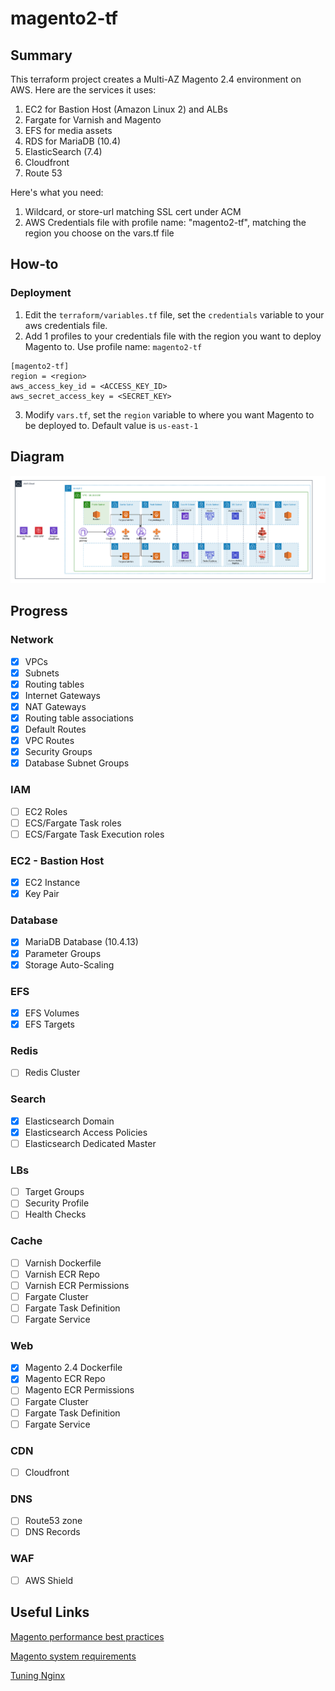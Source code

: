 # magento2-tf

## Summary
This terraform project creates a Multi-AZ Magento 2.4 environment on AWS. Here are the services it uses:

1. EC2 for Bastion Host (Amazon Linux 2) and ALBs
2. Fargate for Varnish and Magento
3. EFS for media assets
4. RDS for MariaDB (10.4)
5. ElasticSearch (7.4)
6. Cloudfront
7. Route 53

Here's what you need:

1. Wildcard, or store-url matching SSL cert under ACM
2. AWS Credentials file with profile name: "magento2-tf", matching the region you choose on the vars.tf file

## How-to
### Deployment
1. Edit the `terraform/variables.tf` file, set the `credentials` variable to your aws credentials file.
2. Add 1 profiles to your credentials file with the region you want to deploy Magento to. Use profile name: `magento2-tf`
```
[magento2-tf]
region = <region>
aws_access_key_id = <ACCESS_KEY_ID>
aws_secret_access_key = <SECRET_KEY>
```
3. Modify `vars.tf`, set the `region` variable to where you want Magento to be deployed to. Default value is `us-east-1`

## Diagram
![screenshot](https://github.com/davoclock/magento2-tf/blob/master/img/magentosingleregion.png)

## Progress
### Network
- [x] VPCs
- [x] Subnets
- [x] Routing tables
- [x] Internet Gateways
- [x] NAT Gateways
- [x] Routing table associations
- [x] Default Routes
- [X] VPC Routes
- [X] Security Groups
- [X] Database Subnet Groups

### IAM
- [ ] EC2 Roles
- [ ] ECS/Fargate Task roles
- [ ] ECS/Fargate Task Execution roles

### EC2 - Bastion Host
- [X] EC2 Instance
- [X] Key Pair

### Database
- [X] MariaDB Database (10.4.13)
- [X] Parameter Groups
- [X] Storage Auto-Scaling

### EFS
- [X] EFS Volumes
- [X] EFS Targets

### Redis
- [ ] Redis Cluster

### Search
- [X] Elasticsearch Domain
- [X] Elasticsearch Access Policies
- [ ] Elasticsearch Dedicated Master

### LBs
- [ ] Target Groups
- [ ] Security Profile
- [ ] Health Checks

### Cache
- [ ] Varnish Dockerfile
- [ ] Varnish ECR Repo
- [ ] Varnish ECR Permissions
- [ ] Fargate Cluster
- [ ] Fargate Task Definition
- [ ] Fargate Service

### Web
- [X] Magento 2.4 Dockerfile
- [X] Magento ECR Repo
- [ ] Magento ECR Permissions
- [ ] Fargate Cluster
- [ ] Fargate Task Definition
- [ ] Fargate Service

### CDN
- [ ] Cloudfront

### DNS
- [ ] Route53 zone
- [ ] DNS Records

### WAF
- [ ] AWS Shield

## Useful Links
[Magento performance best practices](https://devdocs.magento.com/guides/v2.3/performance-best-practices/software.html)

[Magento system requirements](https://devdocs.magento.com/guides/v2.3/install-gde/system-requirements-tech.html)

[Tuning Nginx](https://www.nginx.com/blog/tuning-nginx/)
